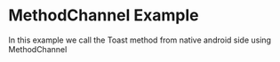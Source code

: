 # MethodChannel Example

In this example we call the Toast method from native android side using MethodChannel
